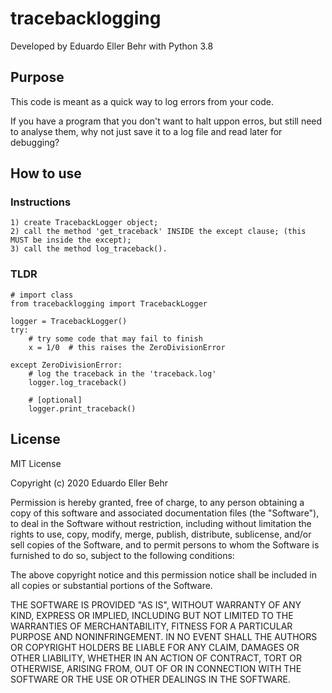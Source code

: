 # tracebacklogging
Developed by Eduardo Eller Behr with Python 3.8

## Purpose
This code is meant as a quick way to log errors from your code.

If you have a program that you don't want to halt uppon erros,
but still need to analyse them, why not just save it to a log file and read later for debugging?

## How to use
### Instructions
    1) create TracebackLogger object;
    2) call the method 'get_traceback' INSIDE the except clause; (this MUST be inside the except);
    3) call the method log_traceback().

### TLDR
```
# import class
from tracebacklogging import TracebackLogger

logger = TracebackLogger()
try:
    # try some code that may fail to finish
    x = 1/0  # this raises the ZeroDivisionError

except ZeroDivisionError:
    # log the traceback in the 'traceback.log'
    logger.log_traceback()

    # [optional]
    logger.print_traceback()
```

## License
MIT License

Copyright (c) 2020 Eduardo Eller Behr

Permission is hereby granted, free of charge, to any person obtaining a copy
of this software and associated documentation files (the "Software"), to deal
in the Software without restriction, including without limitation the rights
to use, copy, modify, merge, publish, distribute, sublicense, and/or sell
copies of the Software, and to permit persons to whom the Software is
furnished to do so, subject to the following conditions:

The above copyright notice and this permission notice shall be included in all
copies or substantial portions of the Software.

THE SOFTWARE IS PROVIDED "AS IS", WITHOUT WARRANTY OF ANY KIND, EXPRESS OR
IMPLIED, INCLUDING BUT NOT LIMITED TO THE WARRANTIES OF MERCHANTABILITY,
FITNESS FOR A PARTICULAR PURPOSE AND NONINFRINGEMENT. IN NO EVENT SHALL THE
AUTHORS OR COPYRIGHT HOLDERS BE LIABLE FOR ANY CLAIM, DAMAGES OR OTHER
LIABILITY, WHETHER IN AN ACTION OF CONTRACT, TORT OR OTHERWISE, ARISING FROM,
OUT OF OR IN CONNECTION WITH THE SOFTWARE OR THE USE OR OTHER DEALINGS IN THE
SOFTWARE.
